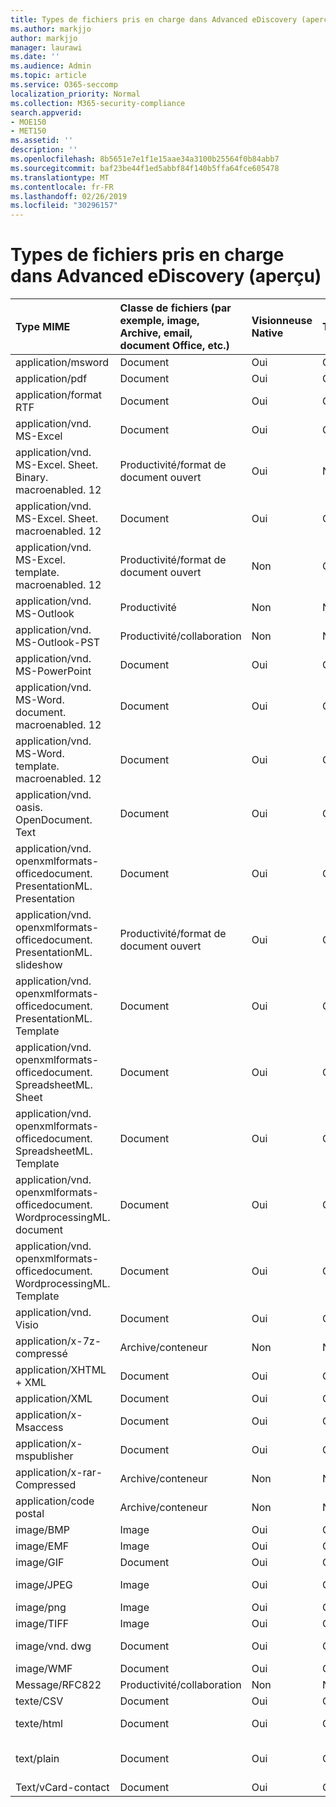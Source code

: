 ```yaml
---
title: Types de fichiers pris en charge dans Advanced eDiscovery (aperçu)
ms.author: markjjo
author: markjjo
manager: laurawi
ms.date: ''
ms.audience: Admin
ms.topic: article
ms.service: O365-seccomp
localization_priority: Normal
ms.collection: M365-security-compliance
search.appverid:
- MOE150
- MET150
ms.assetid: ''
description: ''
ms.openlocfilehash: 8b5651e7e1f1e15aae34a3100b25564f0b84abb7
ms.sourcegitcommit: baf23be44f1ed5abbf84f140b5ffa64fce605478
ms.translationtype: MT
ms.contentlocale: fr-FR
ms.lasthandoff: 02/26/2019
ms.locfileid: "30296157"
---
```

# <a name="supported-file-types-in-advanced-ediscovery-preview"></a>Types de fichiers pris en charge dans Advanced eDiscovery (aperçu)


| Type MIME | Classe de fichiers (par exemple, image, Archive, email, document Office, etc.) | Visionneuse Native | Texte | Visionneuse d'anNotations | Extraction de conteneur | Extensions possibles |
| :- | :- | :- | :- | :- | :- | :- |
| application/msword | Document | Oui | Oui  | Non | Non | . doc;. dat |
| application/pdf | Document | Oui | Oui  | Non | Non | .pdf |
| application/format RTF | Document | Oui | Oui  | Non | Non | . rtf;. équ |
| application/vnd. MS-Excel | Document | Oui | Oui  | Non | Non | . xls;. dat |
| application/vnd. MS-Excel. Sheet. Binary. macroenabled. 12 | Productivité/format de document ouvert | Oui | Non | Non | Non | .xlsb |
| application/vnd. MS-Excel. Sheet. macroenabled. 12 | Document | Oui | Oui  | Non | Non | .xlsm |
| application/vnd. MS-Excel. template. macroenabled. 12 | Productivité/format de document ouvert | Non | Oui | Non | Non | .xltm |
| application/vnd. MS-Outlook | Productivité | Non | Non | Non | Non | . MSG |
| application/vnd. MS-Outlook-PST | Productivité/collaboration | Non | Non | Non | Oui | .pst |
| application/vnd. MS-PowerPoint | Document | Oui | Oui  | Non | Non | . ppt;. pps;. cafetière |
| application/vnd. MS-Word. document. macroenabled. 12 | Document | Oui | Oui  | Non | Non | .docm |
| application/vnd. MS-Word. template. macroenabled. 12 | Document | Oui | Oui  | Non | Non | .dotm |
| application/vnd. oasis. OpenDocument. Text | Document | Oui | Oui  | Non | Non | ODT  |
| application/vnd. openxmlformats-officedocument. PresentationML. Presentation | Document | Oui | Oui  | Non | Non | .pptx |
| application/vnd. openxmlformats-officedocument. PresentationML. slideshow | Productivité/format de document ouvert | Oui | Oui  | Non | Non | . ppsx |
| application/vnd. openxmlformats-officedocument. PresentationML. Template | Document | Oui | Oui  | Non | Non | .potx |
| application/vnd. openxmlformats-officedocument. SpreadsheetML. Sheet | Document | Oui | Oui  | Non | Non | .xlsx |
| application/vnd. openxmlformats-officedocument. SpreadsheetML. Template | Document | Oui | Oui  | Non | Non | .xltx |
| application/vnd. openxmlformats-officedocument. WordprocessingML. document | Document | Oui | Oui  | Non | Non | .docx |
| application/vnd. openxmlformats-officedocument. WordprocessingML. Template | Document | Oui | Oui  | Non | Non | .dotx |
| application/vnd. Visio | Document | Oui | Oui  | Non | Non | .vsd |
| application/x-7z-compressé | Archive/conteneur | Non | Non | Non | Oui | .7z |
| application/XHTML + XML | Document | Oui | Oui  | Non | Non | . XHTML |
| application/XML | Document | Oui | Oui  | Non | Non | .xml |
| application/x-Msaccess | Document | Oui | Oui  | Non | Non | .mdb |
| application/x-mspublisher | Document | Oui | Oui  | Non | Non | . pub |
| application/x-rar-Compressed | Archive/conteneur | Non | Non | Non | Oui | . rar |
| application/code postal | Archive/conteneur | Non | Non | Non | Oui | .zip |
| image/BMP | Image | Oui | Oui  | Non | Non | .bmp |
| image/EMF | Image | Oui | Oui  | Non | Non | .emf |
| image/GIF | Document | Oui | Oui  | Non | Non | .gif |
| image/JPEG | Image | Oui | Oui  | Non | Non | . jpg;. jpeg;. dat;. jpgt |
| image/png | Image | Oui | Oui  | Non | Non | .png |
| image/TIFF | Image | Oui | Oui  | Non | Non | .tif |
| image/vnd. dwg | Document | Oui | Oui  | Non | Non | . dwg;. format |
| image/WMF | Document | Oui | Oui  | Non | Non | .wmf |
| Message/RFC822 | Productivité/collaboration | Non | Non | Non | Non | . eml |
| texte/CSV | Document | Oui | Oui  | Non | Non | .csv |
| texte/html | Document | Oui | Oui  | Non | Non | . html;. shtml;. htm |
| text/plain | Document | Oui | Oui  | Non | Non | . txt;. css;. con;. pl;. csv;. dat |
| Text/vCard-contact | Document | Oui | Oui  | Non | Non | . vcf |